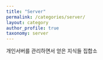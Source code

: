 ```yaml
---
title: "Server"
permalink: /categories/server/
layout: category
author_profile: true
taxonomy: server
---
```

개인서버를 관리하면서 얻은 지식들 집합소